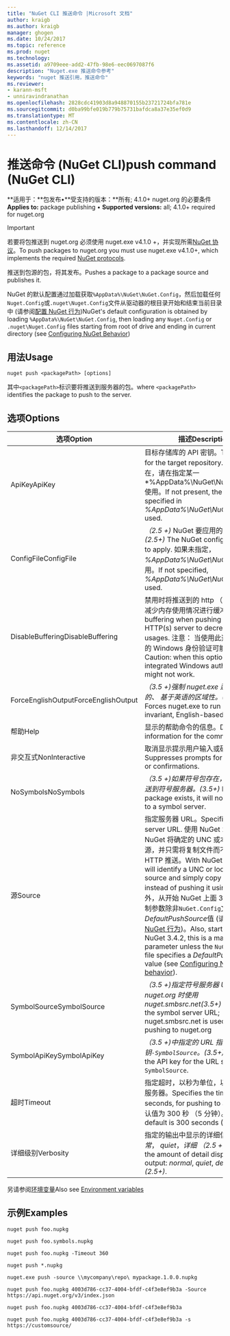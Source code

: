 ```yaml
---
title: "NuGet CLI 推送命令 |Microsoft 文档"
author: kraigb
ms.author: kraigb
manager: ghogen
ms.date: 10/24/2017
ms.topic: reference
ms.prod: nuget
ms.technology: 
ms.assetid: a9709eee-add2-47fb-98e6-eec0697087f6
description: "Nuget.exe 推送命令参考"
keywords: "nuget 推送引用，推送命令"
ms.reviewer:
- karann-msft
- unniravindranathan
ms.openlocfilehash: 2828cdc41903d8a948870155b23721724bfa781e
ms.sourcegitcommit: d0ba99bfe019b779b75731bafdca8a37e35ef0d9
ms.translationtype: MT
ms.contentlocale: zh-CN
ms.lasthandoff: 12/14/2017
---
```

# <a name="push-command-nuget-cli"></a><span data-ttu-id="b5da8-104">推送命令 (NuGet CLI)</span><span class="sxs-lookup"><span data-stu-id="b5da8-104">push command (NuGet CLI)</span></span>

<span data-ttu-id="b5da8-105">**适用于：**包发布&bullet;**受支持的版本：**所有; 4.1.0+ nuget.org 的必要条件</span><span class="sxs-lookup"><span data-stu-id="b5da8-105">**Applies to:** package publishing &bullet; **Supported versions:** all; 4.1.0+ required for nuget.org</span></span>

> [!Important]
> <span data-ttu-id="b5da8-106">若要将包推送到 nuget.org 必须使用 nuget.exe v4.1.0 +，并实现所需[NuGet 协议](../api/nuget-protocols.md)。</span><span class="sxs-lookup"><span data-stu-id="b5da8-106">To push packages to nuget.org you must use nuget.exe v4.1.0+, which implements the required [NuGet protocols](../api/nuget-protocols.md).</span></span>

<span data-ttu-id="b5da8-107">推送到包源的包，将其发布。</span><span class="sxs-lookup"><span data-stu-id="b5da8-107">Pushes a package to a package source and publishes it.</span></span>

<span data-ttu-id="b5da8-108">NuGet 的默认配置通过加载获取`%AppData%\NuGet\NuGet.Config`，然后加载任何`Nuget.Config`或`.nuget\Nuget.Config`文件从驱动器的根目录开始和结束当前目录中 (请参阅[配置 NuGet 行为](../consume-packages/configuring-nuget-behavior.md))</span><span class="sxs-lookup"><span data-stu-id="b5da8-108">NuGet's default configuration is obtained by loading `%AppData%\NuGet\NuGet.Config`, then loading any `Nuget.Config` or `.nuget\Nuget.Config` files starting from root of drive and ending in current directory (see [Configuring NuGet Behavior](../consume-packages/configuring-nuget-behavior.md))</span></span>

## <a name="usage"></a><span data-ttu-id="b5da8-109">用法</span><span class="sxs-lookup"><span data-stu-id="b5da8-109">Usage</span></span>

```
nuget push <packagePath> [options]
```

<span data-ttu-id="b5da8-110">其中`<packagePath>`标识要将推送到服务器的包。</span><span class="sxs-lookup"><span data-stu-id="b5da8-110">where `<packagePath>` identifies the package to push to the server.</span></span>

## <a name="options"></a><span data-ttu-id="b5da8-111">选项</span><span class="sxs-lookup"><span data-stu-id="b5da8-111">Options</span></span>

| <span data-ttu-id="b5da8-112">选项</span><span class="sxs-lookup"><span data-stu-id="b5da8-112">Option</span></span> | <span data-ttu-id="b5da8-113">描述</span><span class="sxs-lookup"><span data-stu-id="b5da8-113">Description</span></span> |
| --- | --- |
| <span data-ttu-id="b5da8-114">ApiKey</span><span class="sxs-lookup"><span data-stu-id="b5da8-114">ApiKey</span></span> | <span data-ttu-id="b5da8-115">目标存储库的 API 密钥。</span><span class="sxs-lookup"><span data-stu-id="b5da8-115">The API key for the target repository.</span></span> <span data-ttu-id="b5da8-116">如果不存在，请在指定某一*%AppData%\NuGet\NuGet.Config*使用。</span><span class="sxs-lookup"><span data-stu-id="b5da8-116">If not present,  the one specified in *%AppData%\NuGet\NuGet.Config* is used.</span></span> |
| <span data-ttu-id="b5da8-117">ConfigFile</span><span class="sxs-lookup"><span data-stu-id="b5da8-117">ConfigFile</span></span> | <span data-ttu-id="b5da8-118">*（2.5 +)* NuGet 要应用的配置文件。</span><span class="sxs-lookup"><span data-stu-id="b5da8-118">*(2.5+)* The NuGet configuration file to apply.</span></span> <span data-ttu-id="b5da8-119">如果未指定， *%AppData%\NuGet\NuGet.Config*使用。</span><span class="sxs-lookup"><span data-stu-id="b5da8-119">If not specified, *%AppData%\NuGet\NuGet.Config* is used.</span></span> |
| <span data-ttu-id="b5da8-120">DisableBuffering</span><span class="sxs-lookup"><span data-stu-id="b5da8-120">DisableBuffering</span></span> | <span data-ttu-id="b5da8-121">禁用时将推送到的 http （s） 服务器以减少内存使用情况进行缓冲。</span><span class="sxs-lookup"><span data-stu-id="b5da8-121">Disables buffering when pushing to an HTTP(s) server to decrease memory usages.</span></span> <span data-ttu-id="b5da8-122">注意： 当使用此选项时，集成的 Windows 身份验证可能无法工作。</span><span class="sxs-lookup"><span data-stu-id="b5da8-122">Caution: when this option is used, integrated Windows authentication might not work.</span></span> |
| <span data-ttu-id="b5da8-123">ForceEnglishOutput</span><span class="sxs-lookup"><span data-stu-id="b5da8-123">ForceEnglishOutput</span></span> | <span data-ttu-id="b5da8-124">*（3.5 +)*强制 nuget.exe 运行使用固定的、 基于英语的区域性。</span><span class="sxs-lookup"><span data-stu-id="b5da8-124">*(3.5+)* Forces nuget.exe to run using an invariant, English-based culture.</span></span> |
| <span data-ttu-id="b5da8-125">帮助</span><span class="sxs-lookup"><span data-stu-id="b5da8-125">Help</span></span> | <span data-ttu-id="b5da8-126">显示的帮助命令的信息。</span><span class="sxs-lookup"><span data-stu-id="b5da8-126">Displays help information for the command.</span></span> |
| <span data-ttu-id="b5da8-127">非交互式</span><span class="sxs-lookup"><span data-stu-id="b5da8-127">NonInteractive</span></span> | <span data-ttu-id="b5da8-128">取消显示提示用户输入或确认。</span><span class="sxs-lookup"><span data-stu-id="b5da8-128">Suppresses prompts for user input or confirmations.</span></span> |
| <span data-ttu-id="b5da8-129">NoSymbols</span><span class="sxs-lookup"><span data-stu-id="b5da8-129">NoSymbols</span></span> | <span data-ttu-id="b5da8-130">*（3.5 +)*如果符号包存在，它将不会推送到符号服务器。</span><span class="sxs-lookup"><span data-stu-id="b5da8-130">*(3.5+)* If a symbols package exists, it will not be pushed to a symbol server.</span></span> |
| <span data-ttu-id="b5da8-131">源</span><span class="sxs-lookup"><span data-stu-id="b5da8-131">Source</span></span> | <span data-ttu-id="b5da8-132">指定服务器 URL。</span><span class="sxs-lookup"><span data-stu-id="b5da8-132">Specifies the server URL.</span></span> <span data-ttu-id="b5da8-133">使用 NuGet 2.5 +，NuGet 将确定的 UNC 或本地文件夹源，并只需将复制文件而不是将它使用 HTTP 推送。</span><span class="sxs-lookup"><span data-stu-id="b5da8-133">With NuGet 2.5+, NuGet will identify a UNC or local folder source and simply copy the file there instead of pushing it using HTTP.</span></span>  <span data-ttu-id="b5da8-134">此外，从开始 NuGet 上面 3.4.2，这是强制参数除非`NuGet.Config`文件指定*DefaultPushSource*值 (请参阅[配置 NuGet 行为](../Consume-Packages/Configuring-NuGet-Behavior.md))。</span><span class="sxs-lookup"><span data-stu-id="b5da8-134">Also, starting with NuGet 3.4.2, this is a mandatory parameter unless the `NuGet.Config` file specifies a *DefaultPushSource* value (see [Configuring NuGet behavior](../Consume-Packages/Configuring-NuGet-Behavior.md)).</span></span> |
| <span data-ttu-id="b5da8-135">SymbolSource</span><span class="sxs-lookup"><span data-stu-id="b5da8-135">SymbolSource</span></span> | <span data-ttu-id="b5da8-136">*（3.5 +)*指定符号服务器 URL; 推送到 nuget.org 时使用 nuget.smbsrc.net</span><span class="sxs-lookup"><span data-stu-id="b5da8-136">*(3.5+)* Specifies the symbol server URL; nuget.smbsrc.net is used when pushing to nuget.org</span></span> |
| <span data-ttu-id="b5da8-137">SymbolApiKey</span><span class="sxs-lookup"><span data-stu-id="b5da8-137">SymbolApiKey</span></span> | <span data-ttu-id="b5da8-138">*（3.5 +)*中指定的 URL 指定的 API 密钥`-SymbolSource`。</span><span class="sxs-lookup"><span data-stu-id="b5da8-138">*(3.5+)* Specifies the API key for the URL specified in `-SymbolSource`.</span></span> |
| <span data-ttu-id="b5da8-139">超时</span><span class="sxs-lookup"><span data-stu-id="b5da8-139">Timeout</span></span> | <span data-ttu-id="b5da8-140">指定超时，以秒为单位，以便将推送到服务器。</span><span class="sxs-lookup"><span data-stu-id="b5da8-140">Specifies the timeout, in seconds, for pushing to a server.</span></span> <span data-ttu-id="b5da8-141">默认值为 300 秒 （5 分钟）。</span><span class="sxs-lookup"><span data-stu-id="b5da8-141">The default is 300 seconds (5 minutes).</span></span> |
| <span data-ttu-id="b5da8-142">详细级别</span><span class="sxs-lookup"><span data-stu-id="b5da8-142">Verbosity</span></span> | <span data-ttu-id="b5da8-143">指定的输出中显示的详细信息量：*正常*， *quiet*，*详细 （2.5 +）*。</span><span class="sxs-lookup"><span data-stu-id="b5da8-143">Specifies the amount of detail displayed in the output: *normal*, *quiet*, *detailed (2.5+)*.</span></span> |

<span data-ttu-id="b5da8-144">另请参阅[环境变量](cli-ref-environment-variables.md)</span><span class="sxs-lookup"><span data-stu-id="b5da8-144">Also see [Environment variables](cli-ref-environment-variables.md)</span></span>

## <a name="examples"></a><span data-ttu-id="b5da8-145">示例</span><span class="sxs-lookup"><span data-stu-id="b5da8-145">Examples</span></span>

```
nuget push foo.nupkg

nuget push foo.symbols.nupkg

nuget push foo.nupkg -Timeout 360

nuget push *.nupkg

nuget.exe push -source \\mycompany\repo\ mypackage.1.0.0.nupkg

nuget push foo.nupkg 4003d786-cc37-4004-bfdf-c4f3e8ef9b3a -Source https://api.nuget.org/v3/index.json

nuget push foo.nupkg 4003d786-cc37-4004-bfdf-c4f3e8ef9b3a

nuget push foo.nupkg 4003d786-cc37-4004-bfdf-c4f3e8ef9b3a -s https://customsource/
```
